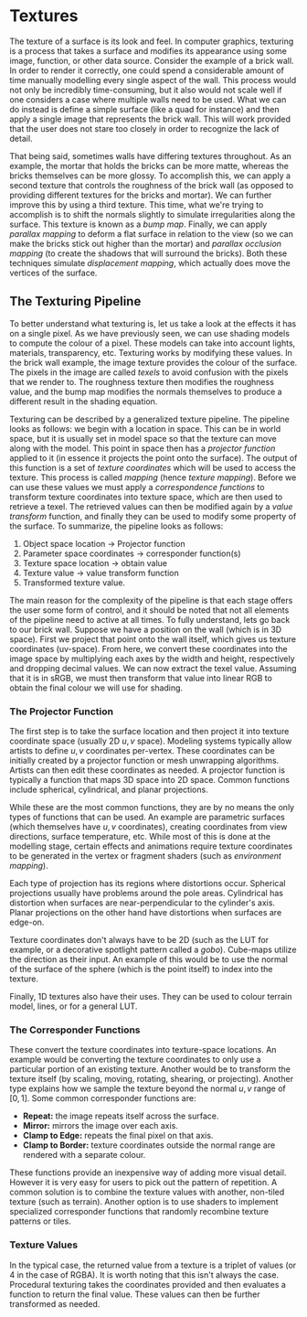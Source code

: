 # Textures

The texture of a surface is its look and feel. In computer graphics, texturing
is a process that takes a surface and modifies its appearance using some image,
function, or other data source. Consider the example of a brick wall. In order
to render it correctly, one could spend a considerable amount of time manually
modelling every single aspect of the wall. This process would not only be
incredibly time-consuming, but it also would not scale well if one considers a
case where multiple walls need to be used. What we can do instead is define a
simple surface (like a quad for instance) and then apply a single image that
represents the brick wall. This will work provided that the user does not stare
too closely in order to recognize the lack of detail.

That being said, sometimes walls have differing textures throughout. As an
example, the mortar that holds the bricks can be more matte, whereas the bricks
themselves can be more glossy. To accomplish this, we can apply a second texture
that controls the roughness of the brick wall (as opposed to providing different
textures for the bricks and mortar). We can further improve this by using a
third texture. This time, what we're trying to accomplish is to shift the
normals slightly to simulate irregularities along the surface. This texture is
known as a *bump map*. Finally, we can apply *parallax mapping* to deform a flat
surface in relation to the view (so we can make the bricks stick out higher than
the mortar) and *parallax occlusion mapping* (to create the shadows that will
surround the bricks). Both these techniques simulate *displacement mapping*,
which actually does move the vertices of the surface.

## The Texturing Pipeline

To better understand what texturing is, let us take a look at the effects it has
on a single pixel. As we have previously seen, we can use shading models to
compute the colour of a pixel. These models can take into account lights,
materials, transparency, etc. Texturing works by modifying these values. In the
brick wall example, the image texture provides the colour of the surface. The
pixels in the image are called *texels* to avoid confusion with the pixels that
we render to. The roughness texture then modifies the roughness value, and the
bump map modifies the normals themselves to produce a different result in the
shading equation.

Texturing can be described by a generalized texture pipeline. The pipeline looks
as follows: we begin with a location in space. This can be in world space, but
it is usually set in model space so that the texture can move along with the
model. This point in space then has a *projector function* applied to it (in
essence it projects the point onto the surface). The output of this function is
a set of *texture coordinates* which will be used to access the texture. This
process is called *mapping* (hence *texture mapping*). Before we can use these
values we must apply a *correspondence functions* to transform texture
coordinates into texture space, which are then used to retrieve a texel. The
retrieved values can then be modified again by a *value transform* function, and
finally they can be used to modify some property of the surface. To summarize,
the pipeline looks as follows:

1. Object space location -> Projector function
2. Parameter space coordinates -> corresponder function(s)
3. Texture space location -> obtain value
4. Texture value -> value transform function
5. Transformed texture value.

The main reason for the complexity of the pipeline is that each stage offers the
user some form of control, and it should be noted that not all elements of the
pipeline need to active at all times. To fully understand, lets go back to our
brick wall. Suppose we have a position on the wall (which is in 3D space). First
we project that point onto the wall itself, which gives us texture coordinates
(uv-space). From here, we convert these coordinates into the image space by
multiplying each axes by the width and height, respectively and dropping decimal
values. We can now extract the texel value. Assuming that it is in sRGB, we must
then transform that value into linear RGB to obtain the final colour we will use
for shading. 

### The Projector Function

The first step is to take the surface location and then project it into texture
coordinate space (usually 2D $u, v$ space). Modeling systems typically allow
artists to define $u, v$ coordinates per-vertex. These coordinates can be
initially created by a projector function or mesh unwrapping algorithms. Artists
can then edit these coordinates as needed. A projector function is typically a
function that maps 3D space into 2D space. Common functions include spherical,
cylindrical, and planar projections.

While these are the most common functions, they are by no means the only types
of functions that can be used. An example are parametric surfaces (which
themselves have $u, v$ coordinates), creating coordinates from view directions,
surface temperature, etc. While most of this is done at the modelling stage,
certain effects and animations require texture coordinates to be generated in
the vertex or fragment shaders (such as *environment mapping*).

Each type of projection has its regions where distortions occur. Spherical
projections usually have problems around the pole areas. Cylindrical has
distortion when surfaces are near-perpendicular to the cylinder's axis. Planar
projections on the other hand have distortions when surfaces are edge-on. 

Texture coordinates don't always have to be 2D (such as the LUT for example, or
a decorative spotlight pattern called a *gobo*). Cube-maps utilize the direction
as their input. An example of this would be to use the normal of the surface of
the sphere (which is the point itself) to index into the texture.

Finally, 1D textures also have their uses. They can be used to colour terrain
model, lines, or for a general LUT.

### The Corresponder Functions

These convert the texture coordinates into texture-space locations. An example
would be converting the texture coordinates to only use a particular portion of
an existing texture. Another would be to transform the texture itself (by
scaling, moving, rotating, shearing, or projecting). Another type explains how
we sample the texture beyond the normal $u, v$ range of $[0, 1]$. Some common
corresponder functions are:

* **Repeat:** the image repeats itself across the surface.
* **Mirror:** mirrors the image over each axis.
* **Clamp to Edge:** repeats the final pixel on that axis.
* **Clamp to Border:** texture coordinates outside the normal range are rendered
  with a separate colour.

These functions provide an inexpensive way of adding more visual detail. However
it is very easy for users to pick out the pattern of repetition. A common
solution is to combine the texture values with another, non-tiled texture (such
as terrain). Another option is to use shaders to implement specialized
corresponder functions that randomly recombine texture patterns or tiles.

### Texture Values

In the typical case, the returned value from a texture is a triplet of values
(or 4 in the case of RGBA). It is worth noting that this isn't always the case.
Procedural texturing takes the coordinates provided and then evaluates a
function to return the final value. These values can then be further transformed
as needed.

